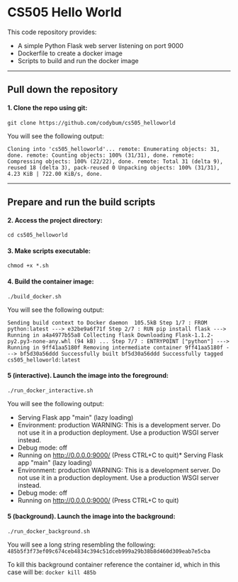 # CS505 Hello World

This code repository provides:
- A simple Python Flask web server listening on port 9000
- Dockerfile to create a docker image
- Scripts to build and run the docker image

---
## Pull down the repository

#### 1. Clone the repo using git:
`git clone https://github.com/codybum/cs505_helloworld`
   
You will see the following output:

`Cloning into 'cs505_helloworld'...
remote: Enumerating objects: 31, done.
remote: Counting objects: 100% (31/31), done.
remote: Compressing objects: 100% (22/22), done.
remote: Total 31 (delta 9), reused 18 (delta 3), pack-reused 0
Unpacking objects: 100% (31/31), 4.23 KiB | 722.00 KiB/s, done.`

---
## Prepare and run the build scripts

#### 2. Access the project directory:
`cd cs505_helloworld`

#### 3. Make scripts executable:
`chmod +x *.sh`

#### 4. Build the container image:
`./build_docker.sh `

You will see the following output:

`Sending build context to Docker daemon  105.5kB
Step 1/7 : FROM python:latest
 ---> e32be9a6f71f
Step 2/7 : RUN pip install flask
 ---> Running in a4a4977b55a8
Collecting flask
  Downloading Flask-1.1.2-py2.py3-none-any.whl (94 kB)
...
Step 7/7 : ENTRYPOINT ["python"]
 ---> Running in 9ff41aa5180f
Removing intermediate container 9ff41aa5180f
 ---> bf5d30a56ddd
Successfully built bf5d30a56ddd
Successfully tagged cs505_helloworld:latest`

#### 5 (interactive). Launch the image into the foreground:
`./run_docker_interactive.sh`

You will see the following output:

 * Serving Flask app "main" (lazy loading)
 * Environment: production
   WARNING: This is a development server. Do not use it in a production deployment.
   Use a production WSGI server instead.
 * Debug mode: off
 * Running on http://0.0.0.0:9000/ (Press CTRL+C to quit)* Serving Flask app "main" (lazy loading)
 * Environment: production
   WARNING: This is a development server. Do not use it in a production deployment.
   Use a production WSGI server instead.
 * Debug mode: off
 * Running on http://0.0.0.0:9000/ (Press CTRL+C to quit)

#### 5 (background). Launch the image into the background:
`./run_docker_background.sh`

You will see a long string resembling the following:
`485b5f3f73ef09c674ceb4834c394c51dceb999a29b38b8d460d309eab7e5cba`

To kill this background container reference the container id, which in this case will be:
`docker kill 485b`